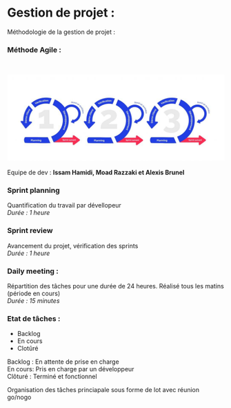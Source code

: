 # Gestion de projet  : 

Méthodologie de la gestion de projet  : 


### Méthode Agile : 

<br/>

![Alt text](agile.jpg)

Equipe de dev  : **Issam Hamidi, Moad Razzaki et Alexis Brunel** 

### Sprint planning 
Quantification du travail par dévellopeur 
<br/>
*Durée : 1 heure*

### Sprint review 
Avancement du projet, vérification des sprints 
<br/>
*Durée :  1 heure*


### Daily meeting : 
Répartition des tâches pour une durée de 24 heures. Réalisé tous les matins (période en cours)
<br/>
*Durée : 15 minutes* 

### Etat de tâches : 
- Backlog 
- En cours
- Clotûré

Backlog : En attente de prise en charge 
<br/>
En cours: Pris en charge par un développeur
<br/>
Clôturé : Terminé et fonctionnel

Organisation des tâches princiapale sous forme de lot avec réunion go/nogo 
